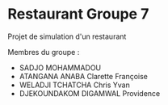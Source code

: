 # Restaurant Groupe 7
Projet de simulation d'un restaurant

Membres du groupe :
- SADJO MOHAMMADOU
- ATANGANA ANABA Clarette Françoise
- WELADJI TCHATCHA Chris Yvan
- DJEKOUNDAKOM DIGAMWAL Providence